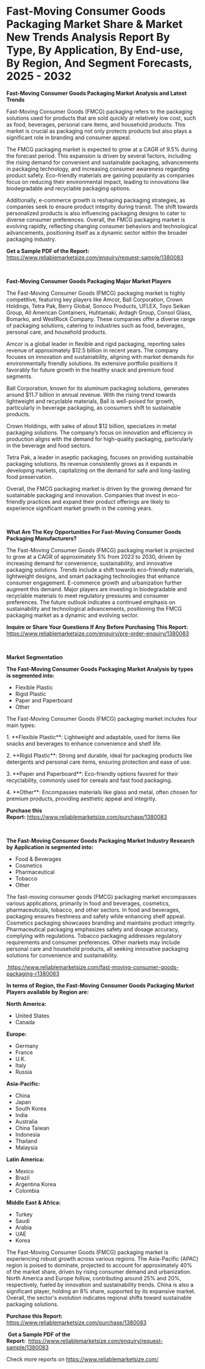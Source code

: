 <p><h1>Fast-Moving Consumer Goods Packaging Market Share & Market New Trends Analysis Report By Type, By Application, By End-use, By Region, And Segment Forecasts, 2025 - 2032</h1></p><p><strong>Fast-Moving Consumer Goods Packaging Market Analysis and Latest Trends</strong></p>
<p><p>Fast-Moving Consumer Goods (FMCG) packaging refers to the packaging solutions used for products that are sold quickly at relatively low cost, such as food, beverages, personal care items, and household products. This market is crucial as packaging not only protects products but also plays a significant role in branding and consumer appeal.</p><p>The FMCG packaging market is expected to grow at a CAGR of 9.5% during the forecast period. This expansion is driven by several factors, including the rising demand for convenient and sustainable packaging, advancements in packaging technology, and increasing consumer awareness regarding product safety. Eco-friendly materials are gaining popularity as companies focus on reducing their environmental impact, leading to innovations like biodegradable and recyclable packaging options.</p><p>Additionally, e-commerce growth is reshaping packaging strategies, as companies seek to ensure product integrity during transit. The shift towards personalized products is also influencing packaging designs to cater to diverse consumer preferences. Overall, the FMCG packaging market is evolving rapidly, reflecting changing consumer behaviors and technological advancements, positioning itself as a dynamic sector within the broader packaging industry.</p></p>
<p><strong>Get a Sample PDF of the Report:&nbsp;</strong> <a href="https://www.reliablemarketsize.com/enquiry/request-sample/1380083?utm_campaign=2314&utm_medium=2&utm_source=Github&utm_content=ia&utm_term=02042025&utm_id=fast-moving-consumer-goods-packaging">https://www.reliablemarketsize.com/enquiry/request-sample/1380083</a></p>
<p>&nbsp;</p>
<p><strong>Fast-Moving Consumer Goods Packaging Major Market Players</strong></p>
<p><p>The Fast-Moving Consumer Goods (FMCG) packaging market is highly competitive, featuring key players like Amcor, Ball Corporation, Crown Holdings, Tetra Pak, Berry Global, Sonoco Products, UFLEX, Toyo Seikan Group, All American Containers, Huhtamaki, Ardagh Group, Consol Glass, Bomarko, and WestRock Company. These companies offer a diverse range of packaging solutions, catering to industries such as food, beverages, personal care, and household products.</p><p>Amcor is a global leader in flexible and rigid packaging, reporting sales revenue of approximately $12.5 billion in recent years. The company focuses on innovation and sustainability, aligning with market demands for environmentally friendly solutions. Its extensive portfolio positions it favorably for future growth in the healthy snack and premium food segments.</p><p>Ball Corporation, known for its aluminum packaging solutions, generates around $11.7 billion in annual revenue. With the rising trend towards lightweight and recyclable materials, Ball is well-poised for growth, particularly in beverage packaging, as consumers shift to sustainable products.</p><p>Crown Holdings, with sales of about $12 billion, specializes in metal packaging solutions. The company’s focus on innovation and efficiency in production aligns with the demand for high-quality packaging, particularly in the beverage and food sectors.</p><p>Tetra Pak, a leader in aseptic packaging, focuses on providing sustainable packaging solutions. Its revenue consistently grows as it expands in developing markets, capitalizing on the demand for safe and long-lasting food preservation.</p><p>Overall, the FMCG packaging market is driven by the growing demand for sustainable packaging and innovation. Companies that invest in eco-friendly practices and expand their product offerings are likely to experience significant market growth in the coming years.</p></p>
<p>&nbsp;</p>
<p><strong>What Are The Key Opportunities For Fast-Moving Consumer Goods Packaging Manufacturers?</strong></p>
<p><p>The Fast-Moving Consumer Goods (FMCG) packaging market is projected to grow at a CAGR of approximately 5% from 2023 to 2030, driven by increasing demand for convenience, sustainability, and innovative packaging solutions. Trends include a shift towards eco-friendly materials, lightweight designs, and smart packaging technologies that enhance consumer engagement. E-commerce growth and urbanization further augment this demand. Major players are investing in biodegradable and recyclable materials to meet regulatory pressures and consumer preferences. The future outlook indicates a continued emphasis on sustainability and technological advancements, positioning the FMCG packaging market as a dynamic and evolving sector.</p></p>
<p><strong>Inquire or Share Your Questions If Any Before Purchasing This Report:</strong> <a href="https://www.reliablemarketsize.com/enquiry/pre-order-enquiry/1380083?utm_campaign=2314&utm_medium=2&utm_source=Github&utm_content=ia&utm_term=02042025&utm_id=fast-moving-consumer-goods-packaging">https://www.reliablemarketsize.com/enquiry/pre-order-enquiry/1380083</a></p>
<p>&nbsp;</p>
<p><strong>Market Segmentation</strong></p>
<p><strong>The Fast-Moving Consumer Goods Packaging Market Analysis by types is segmented into:</strong></p>
<p><ul><li>Flexible Plastic</li><li>Rigid Plastic</li><li>Paper and Paperboard</li><li>Other</li></ul></p>
<p><p>The Fast-Moving Consumer Goods (FMCG) packaging market includes four main types: </p><p>1. **Flexible Plastic**: Lightweight and adaptable, used for items like snacks and beverages to enhance convenience and shelf life. </p><p>2. **Rigid Plastic**: Strong and durable, ideal for packaging products like detergents and personal care items, ensuring protection and ease of use. </p><p>3. **Paper and Paperboard**: Eco-friendly options favored for their recyclability, commonly used for cereals and fast food packaging. </p><p>4. **Other**: Encompasses materials like glass and metal, often chosen for premium products, providing aesthetic appeal and integrity.</p></p>
<p><strong>Purchase this Report:&nbsp;</strong><a href="https://www.reliablemarketsize.com/purchase/1380083?utm_campaign=2314&utm_medium=2&utm_source=Github&utm_content=ia&utm_term=02042025&utm_id=fast-moving-consumer-goods-packaging">https://www.reliablemarketsize.com/purchase/1380083</a></p>
<p>&nbsp;</p>
<p><strong>The Fast-Moving Consumer Goods Packaging Market Industry Research by Application is segmented into:</strong></p>
<p><ul><li>Food & Beverages</li><li>Cosmetics</li><li>Pharmaceutical</li><li>Tobacco</li><li>Other</li></ul></p>
<p><p>The fast-moving consumer goods (FMCG) packaging market encompasses various applications, primarily in food and beverages, cosmetics, pharmaceuticals, tobacco, and other sectors. In food and beverages, packaging ensures freshness and safety while enhancing shelf appeal. Cosmetics packaging showcases branding and maintains product integrity. Pharmaceutical packaging emphasizes safety and dosage accuracy, complying with regulations. Tobacco packaging addresses regulatory requirements and consumer preferences. Other markets may include personal care and household products, all seeking innovative packaging solutions for convenience and sustainability.</p></p>
<p><a href="https://www.reliablemarketsize.com/fast-moving-consumer-goods-packaging-r1380083?utm_campaign=2314&utm_medium=2&utm_source=Github&utm_content=ia&utm_term=02042025&utm_id=fast-moving-consumer-goods-packaging">&nbsp;https://www.reliablemarketsize.com/fast-moving-consumer-goods-packaging-r1380083</a></p>
<p><strong>In terms of Region, the Fast-Moving Consumer Goods Packaging Market Players available by Region are:</strong></p>
<p>
    <p> <strong> North America: </strong>
        <ul>
            <li>United States</li>
            <li>Canada</li>
        </ul>
        </p> 
    <p> <strong> Europe: </strong>
        <ul>
            <li>Germany</li>
            <li>France</li>
            <li>U.K.</li>
            <li>Italy</li>
            <li>Russia</li>
        </ul>
        </p> 
    <p> <strong> Asia-Pacific: </strong>
        <ul>
            <li>China</li>
            <li>Japan</li>
            <li>South Korea</li>
            <li>India</li>
            <li>Australia</li>
            <li>China Taiwan</li>
            <li>Indonesia</li>
            <li>Thailand</li>
            <li>Malaysia</li>
        </ul>
        </p> 
    <p> <strong> Latin America: </strong>
        <ul>
            <li>Mexico</li>
            <li>Brazil</li>
            <li>Argentina Korea</li>
            <li>Colombia</li>
        </ul>
        </p> 
    <p> <strong> Middle East & Africa: </strong>
        <ul>
            <li>Turkey</li>
            <li>Saudi</li>
            <li>Arabia</li>
            <li>UAE</li>
            <li>Korea</li>
        </ul>
    </p>
    </p>
<p><p>The Fast-Moving Consumer Goods (FMCG) packaging market is experiencing robust growth across various regions. The Asia-Pacific (APAC) region is poised to dominate, projected to account for approximately 40% of the market share, driven by rising consumer demand and urbanization. North America and Europe follow, contributing around 25% and 20%, respectively, fueled by innovation and sustainability trends. China is also a significant player, holding an 8% share, supported by its expansive market. Overall, the sector's evolution indicates regional shifts toward sustainable packaging solutions.</p></p>
<p><strong>Purchase this Report: </strong><a href="https://www.reliablemarketsize.com/purchase/1380083?utm_campaign=2314&utm_medium=2&utm_source=Github&utm_content=ia&utm_term=02042025&utm_id=fast-moving-consumer-goods-packaging">https://www.reliablemarketsize.com/purchase/1380083</a></p>
<p>&nbsp;<strong>Get a Sample PDF of the Report:&nbsp;&nbsp;</strong><a href="https://www.reliablemarketsize.com/enquiry/request-sample/1380083?utm_campaign=2314&utm_medium=2&utm_source=Github&utm_content=ia&utm_term=02042025&utm_id=fast-moving-consumer-goods-packaging">https://www.reliablemarketsize.com/enquiry/request-sample/1380083</a></p>
<p><strong></strong></p>
<p>Check more reports on <a href="https://www.reliablemarketsize.com/?utm_campaign=2314&utm_medium=2&utm_source=Github&utm_content=ia&utm_term=02042025&utm_id=fast-moving-consumer-goods-packaging">https://www.reliablemarketsize.com/</a></p>